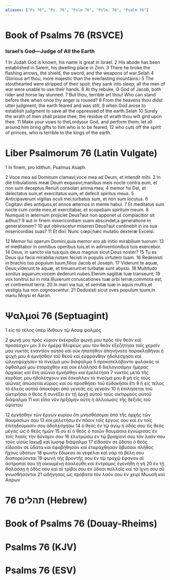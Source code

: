 ```yaml
---
aliases: ["Ps 76", "Ps. 76", "Pslm 76", "Pslm. 76", "Psalm 76"]
---
```



# Book of Psalms 76 (RSVCE)

### Israel’s God—Judge of All the Earth
1 In Judah God is known, his name is great in Israel.
2 His abode has been established in Salem, his dwelling place in Zion.
3 There he broke the flashing arrows, the shield, the sword, and the weapons of war.Selah
4 Glorious art thou, more majestic than the everlasting mountains.i
5 The stouthearted were stripped of their spoil; they sank into sleep; all the men of war were unable to use their hands.
6 At thy rebuke, O God of Jacob, both rider and horse lay stunned.
7 But thou, terrible art thou! Who can stand before thee when once thy anger is roused?
8 From the heavens thou didst utter judgment; the earth feared and was still,
9 when God arose to establish judgment to save all the oppressed of the earth.Selah
10 Surely the wrath of men shall praise thee; the residue of wrath thou wilt gird upon thee.
11 Make your vows to theLordyour God, and perform them; let all around him bring gifts to him who is to be feared,
12 who cuts off the spirit of princes, who is terrible to the kings of the earth.


# Liber Psalmorum 76 (Latin Vulgate)

1 In finem, pro Idithun. Psalmus Asaph.

2 Voce mea ad Dominum clamavi;voce mea ad Deum, et intendit mihi.
3 In die tribulationis meæ Deum exquisivi;manibus meis nocte contra eum, et non sum deceptus.Renuit consolari anima mea;
4 memor fui Dei, et delectatus sum,et exercitatus sum, et defecit spiritus meus.
5 Anticipaverunt vigilias oculi mei;turbatus sum, et non sum locutus.
6 Cogitavi dies antiquos,et annos æternos in mente habui.
7 Et meditatus sum nocte cum corde meo,et exercitabar, et scopebam spiritum meum.
8 Numquid in æternum projiciet Deus?aut non apponet ut complacitior sit adhuc?
9 aut in finem misericordiam suam abscindet,a generatione in generationem?
10 aut obliviscetur misereri Deus?aut continebit in ira sua misericordias suas?
11 Et dixi: Nunc cœpi;hæc mutatio dexteræ Excelsi.

12 Memor fui operum Domini,quia memor ero ab initio mirabilium tuorum:
13 et meditabor in omnibus operibus tuis,et in adinventionibus tuis exercebor.
14 Deus, in sancto via tua:quis deus magnus sicut Deus noster?
15 Tu es Deus qui facis mirabilia:notam fecisti in populis virtutem tuam.
16 Redemisti in brachio tuo populum tuum,filios Jacob et Joseph.
17 Viderunt te aquæ, Deus;viderunt te aquæ, et timuerunt:et turbatæ sunt abyssi.
18 Multitudo sonitus aquarum;vocem dederunt nubes.Etenim sagittæ tuæ transeunt;
19 vox tonitrui tui in rota.Illuxerunt coruscationes tuæ orbi terræ;commota est, et contremuit terra.
20 In mari via tua, et semitæ tuæ in aquis multis,et vestigia tua non cognoscentur.
21 Deduxisti sicut oves populum tuum,in manu Moysi et Aaron.


# Ψαλμοί 76 (Septuagint)

1 εἰς τὸ τέλος ὑπὲρ Ιδιθουν τῷ Ασαφ ψαλμός

2 φωνῇ μου πρὸς κύριον ἐκέκραξα φωνῇ μου πρὸς τὸν θεόν καὶ προσέσχεν μοι
3 ἐν ἡμέρᾳ θλίψεώς μου τὸν θεὸν ἐξεζήτησα ταῖς χερσίν μου νυκτὸς ἐναντίον αὐτοῦ καὶ οὐκ ἠπατήθην ἀπηνήνατο παρακληθῆναι ἡ ψυχή μου
4 ἐμνήσθην τοῦ θεοῦ καὶ εὐφράνθην ἠδολέσχησα καὶ ὠλιγοψύχησεν τὸ πνεῦμά μου διάψαλμα
5 προκατελάβοντο φυλακὰς οἱ ὀφθαλμοί μου ἐταράχθην καὶ οὐκ ἐλάλησα
6 διελογισάμην ἡμέρας ἀρχαίας καὶ ἔτη αἰώνια ἐμνήσθην καὶ ἐμελέτησα
7 νυκτὸς μετὰ τῆς καρδίας μου ἠδολέσχουν καὶ ἔσκαλλεν τὸ πνεῦμά μου
8 μὴ εἰς τοὺς αἰῶνας ἀπώσεται κύριος καὶ οὐ προσθήσει τοῦ εὐδοκῆσαι ἔτι
9 ἢ εἰς τέλος τὸ ἔλεος αὐτοῦ ἀποκόψει ἀπὸ γενεᾶς εἰς γενεάν
10 ἢ ἐπιλήσεται τοῦ οἰκτιρῆσαι ὁ θεὸς ἢ συνέξει ἐν τῇ ὀργῇ αὐτοῦ τοὺς οἰκτιρμοὺς αὐτοῦ διάψαλμα
11 καὶ εἶπα νῦν ἠρξάμην αὕτη ἡ ἀλλοίωσις τῆς δεξιᾶς τοῦ ὑψίστου

12 ἐμνήσθην τῶν ἔργων κυρίου ὅτι μνησθήσομαι ἀπὸ τῆς ἀρχῆς τῶν θαυμασίων σου
13 καὶ μελετήσω ἐν πᾶσιν τοῖς ἔργοις σου καὶ ἐν τοῖς ἐπιτηδεύμασίν σου ἀδολεσχήσω
14 ὁ θεός ἐν τῷ ἁγίῳ ἡ ὁδός σου τίς θεὸς μέγας ὡς ὁ θεὸς ἡμῶν
15 σὺ εἶ ὁ θεὸς ὁ ποιῶν θαυμάσια ἐγνώρισας ἐν τοῖς λαοῖς τὴν δύναμίν σου
16 ἐλυτρώσω ἐν τῷ βραχίονί σου τὸν λαόν σου τοὺς υἱοὺς Ιακωβ καὶ Ιωσηφ διάψαλμα
17 εἴδοσάν σε ὕδατα ὁ θεός εἴδοσάν σε ὕδατα καὶ ἐφοβήθησαν καὶ ἐταράχθησαν ἄβυσσοι πλῆθος ἤχους ὑδάτων
18 φωνὴν ἔδωκαν αἱ νεφέλαι καὶ γὰρ τὰ βέλη σου διαπορεύονται
19 φωνὴ τῆς βροντῆς σου ἐν τῷ τροχῷ ἔφαναν αἱ ἀστραπαί σου τῇ οἰκουμένῃ ἐσαλεύθη καὶ ἔντρομος ἐγενήθη ἡ γῆ
20 ἐν τῇ θαλάσσῃ ἡ ὁδός σου καὶ αἱ τρίβοι σου ἐν ὕδασι πολλοῖς καὶ τὰ ἴχνη σου οὐ γνωσθήσονται
21 ὡδήγησας ὡς πρόβατα τὸν λαόν σου ἐν χειρὶ Μωυσῆ καὶ Ααρων


# 76 תהלים (Hebrew)


# Book of Psalms 76 (Douay-Rheims)


# Psalms 76 (KJV)


# Psalms 76 (ESV)

